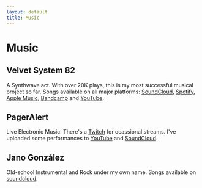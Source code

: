 ```yaml
---
layout: default
title: Music
---
```

# Music

## Velvet System 82

A Synthwave act. With over 20K plays, this is my most successful musical
project so far. Songs available on all major platforms:
[SoundCloud][soundcloud-velvet], [Spotify][spotify-velvet],
[Apple Music][apple-velvet], [Bandcamp][bandcamp-velvet] and
[YouTube][youtube-velvet].

## PagerAlert

Live Electronic Music. There's a [Twitch][twitch-pageralert] for ocassional
streams. I've uploaded some performances to
[YouTube][youtube-pageralert] and [SoundCloud][soundcloud-pageralert].

## Jano González

Old-school Instrumental and Rock under my own name. Songs available on
[soundcloud][soundcloud-janogonzalez].

[soundcloud-velvet]: https://soundcloud.com/velvetsystem82
[spotify-velvet]: https://open.spotify.com/artist/0nxkuwb44z92dtwfhluqri
[apple-velvet]: https://music.apple.com/artist/velvet-system-82/1440233254
[bandcamp-velvet]: https://velvetsystem82.bandcamp.com
[youtube-velvet]: https://www.youtube.com/channel/uc9w57hono9q-gtbm_p-urwg
[twitch-pageralert]: https://www.twitch.tv/pageralert
[youtube-pageralert]: https://www.youtube.com/channel/ucjugrxzlbbz4bc5b7atzdyw
[soundcloud-pageralert]: https://soundcloud.com/pageralert
[soundcloud-janogonzalez]: https://soundcloud.com/janogonzalez
